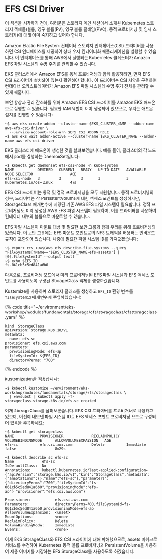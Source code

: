 # EFS CSI Driver

이 섹션을 시작하기 전에, 여러분은 스토리지 메인 섹션에서 소개된 Kubernetes 스토리지 객체들(볼륨, 영구 볼륨(PV), 영구 볼륨 클레임(PVC), 동적 프로비저닝 및 임시 스토리지)에 대해 이미 숙지하고 있어야 합니다.

Amazon Elastic File System 컨테이너 스토리지 인터페이스(CSI) 드라이버를 사용하면 CSI 인터페이스를 제공하여 상태 유지 컨테이너화 애플리케이션을 실행할 수 있습니다. 이 인터페이스를 통해 AWS에서 실행되는 Kubernetes 클러스터가 Amazon EFS 파일 시스템의 수명 주기를 관리할 수 있습니다.

EKS 클러스터에서 Amazon EFS를 동적 프로비저닝과 함께 활용하려면, 먼저 EFS CSI 드라이버가 설치되어 있는지 확인해야 합니다. 이 드라이버는 CSI 사양을 구현하여 컨테이너 오케스트레이터가 Amazon EFS 파일 시스템의 수명 주기 전체를 관리할 수 있게 해줍니다.

보안 향상과 관리 간소화를 위해 Amazon EFS CSI 드라이버를 Amazon EKS 애드온으로 실행할 수 있습니다. 필요한 IAM 역할이 이미 생성되어 있으므로, 우리는 애드온 설치를 진행할 수 있습니다:

```
~$ aws eks create-addon --cluster-name $EKS_CLUSTER_NAME --addon-name aws-efs-csi-driver \
  --service-account-role-arn $EFS_CSI_ADDON_ROLE
~$ aws eks wait addon-active --cluster-name $EKS_CLUSTER_NAME --addon-name aws-efs-csi-driver
```

EKS 클러스터에 애드온이 생성한 것을 살펴보겠습니다. 예를 들어, 클러스터의 각 노드에서 pod를 실행하는 DaemonSet입니다:

```
~$ kubectl get daemonset efs-csi-node -n kube-system
NAME           DESIRED   CURRENT   READY   UP-TO-DATE   AVAILABLE   NODE SELECTOR                 AGE
efs-csi-node   3         3         3       3            3           kubernetes.io/os=linux        47s
```

EFS CSI 드라이버는 동적 및 정적 프로비저닝을 모두 지원합니다. 동적 프로비저닝의 경우, 드라이버는 각 PersistentVolume에 대한 액세스 포인트를 생성하지만, StorageClass 매개변수에 지정된 기존 AWS EFS 파일 시스템이 필요합니다. 정적 프로비저닝도 미리 생성된 AWS EFS 파일 시스템이 필요하며, 이를 드라이버를 사용하여 컨테이너 내부의 볼륨으로 마운트할 수 있습니다.

EFS 파일 시스템이 마운트 대상 및 필요한 보안 그룹과 함께 우리를 위해 프로비저닝되었습니다. 이 보안 그룹에는 EFS 마운트 포인트로의 NFS 트래픽을 허용하는 인바운드 규칙이 포함되어 있습니다. 나중에 필요한 파일 시스템 ID를 가져오겠습니다:

```
~$ export EFS_ID=$(aws efs describe-file-systems --query "FileSystems[?Name=='$EKS_CLUSTER_NAME-efs-assets'] | [0].FileSystemId" --output text)
~$ echo $EFS_ID
fs-061cb5c5ed841a6b0
```

다음으로, 프로비저닝 모드에서 미리 프로비저닝된 EFS 파일 시스템과 EFS 액세스 포인트를 사용하도록 구성된 StorageClass 객체를 생성하겠습니다.

Kustomize를 사용하여 스토리지 클래스를 생성하고 `EFS_ID` 환경 변수를 `filesystemid` 매개변수에 주입하겠습니다:

{% code title="~/environment/eks-workshop/modules/fundamentals/storage/efs/storageclass/efsstorageclass.yaml" %}
```
kind: StorageClass
apiVersion: storage.k8s.io/v1
metadata:
  name: efs-sc
provisioner: efs.csi.aws.com
parameters:
  provisioningMode: efs-ap
  fileSystemId: ${EFS_ID}
  directoryPerms: "700"
```
{% endcode %}

kustomization을 적용합니다:

```
~$ kubectl kustomize ~/environment/eks-workshop/modules/fundamentals/storage/efs/storageclass \
  | envsubst | kubectl apply -f-
storageclass.storage.k8s.io/efs-sc created
```

이제 StorageClass를 살펴보겠습니다. EFS CSI 드라이버를 프로비저너로 사용하고 있으며, 이전에 내보낸 파일 시스템 ID로 EFS 액세스 포인트 프로비저닝 모드로 구성되어 있음을 주목하세요:

```
~$ kubectl get storageclass
NAME            PROVISIONER             RECLAIMPOLICY   VOLUMEBINDINGMODE      ALLOWVOLUMEEXPANSION   AGE
efs-sc          efs.csi.aws.com         Delete          Immediate              false                  8m29s

~$ kubectl describe sc efs-sc
Name:            efs-sc
IsDefaultClass:  No
Annotations:     kubectl.kubernetes.io/last-applied-configuration={"apiVersion":"storage.k8s.io/v1","kind":"StorageClass","metadata":{"annotations":{},"name":"efs-sc"},"parameters":{"directoryPerms":"700","fileSystemId":"fs-061cb5c5ed841a6b0","provisioningMode":"efs-ap"},"provisioner":"efs.csi.aws.com"}
 
Provisioner:           efs.csi.aws.com
Parameters:            directoryPerms=700,fileSystemId=fs-061cb5c5ed841a6b0,provisioningMode=efs-ap
AllowVolumeExpansion:  <unset>
MountOptions:          <none>
ReclaimPolicy:         Delete
VolumeBindingMode:     Immediate
Events:                <none>
```

이제 EKS StorageClass와 EFS CSI 드라이버에 대해 이해했으므로, assets 마이크로서비스를 수정하여 Kubernetes 동적 볼륨 프로비저닝과 PersistentVolume을 사용하여 제품 이미지를 저장하는 EFS StorageClass를 사용하도록 하겠습니다.

